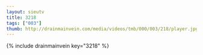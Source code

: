 ```yaml
--- 
layout: sieutv
title: 3218
tags: ["003"]
thumb: http://drainmainvein.com/media/videos/tmb/000/003/218/player.jpg
---
```

{% include drainmainvein key="3218" %} 
